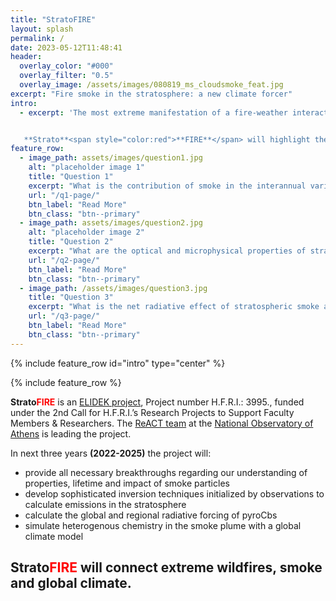 ```yaml
---
title: "StratoFIRE"
layout: splash
permalink: /
date: 2023-05-12T11:48:41
header:
  overlay_color: "#000"
  overlay_filter: "0.5"
  overlay_image: /assets/images/080819_ms_cloudsmoke_feat.jpg
excerpt: "Fire smoke in the stratosphere: a new climate forcer"
intro: 
  - excerpt: 'The most extreme manifestation of a fire-weather interaction is the formation of **pyrocumulonimbus (pyroCb)** thunderstorms, which under particulalr conditions can inject smoke, ice and greenhouse-relevant gases deep in the **stratosphere**, of total burden comparable to mid-sized volcanoes.


   **Strato**<span style="color:red">**FIRE**</span> will highlight the role of extreme pyroCb emissions in the stratosphere as a new short-lived climate forcer.'
feature_row:
  - image_path: assets/images/question1.jpg
    alt: "placeholder image 1"
    title: "Question 1"
    excerpt: "What is the contribution of smoke in the interannual variability of stratospheric aerosols?"
    url: "/q1-page/"
    btn_label: "Read More"
    btn_class: "btn--primary"
  - image_path: assets/images/question2.jpg
    alt: "placeholder image 2"
    title: "Question 2"
    excerpt: "What are the optical and microphysical properties of stratospheric smoke?"
    url: "/q2-page/"
    btn_label: "Read More"
    btn_class: "btn--primary"
  - image_path: /assets/images/question3.jpg
    title: "Question 3"
    excerpt: "What is the net radiative effect of stratospheric smoke and its impact on stratospheric heating?"
    url: "/q3-page/"
    btn_label: "Read More"
    btn_class: "btn--primary"
---
```



{% include feature_row id="intro" type="center" %}

{% include feature_row %}


**Strato**<span style="color:red">**FIRE**</span> is an [ELIDEK project](https://www.elidek.gr/en/homepage/), Project number H.F.R.I.: 3995., funded under the 2nd Call for H.F.R.I.’s Research Projects to Support Faculty Members & Researchers. The [ReACT team](https://react.space.noa.gr/) at the [National Observatory of Athens](https://www.noa.gr/) is leading the project. 

In next three years **(2022-2025)** the project will: 
* provide all necessary breakthroughs regarding our understanding of properties, lifetime and impact of smoke particles 
* develop sophisticated inversion techniques initialized by observations to calculate emissions in the stratosphere
* calculate the global and regional radiative forcing of pyroCbs 
* simulate heterogenous chemistry in the smoke plume with a global climate model

## **Strato**<span style="color:red">**FIRE**</span> will connect extreme wildfires, smoke and global climate.
 
